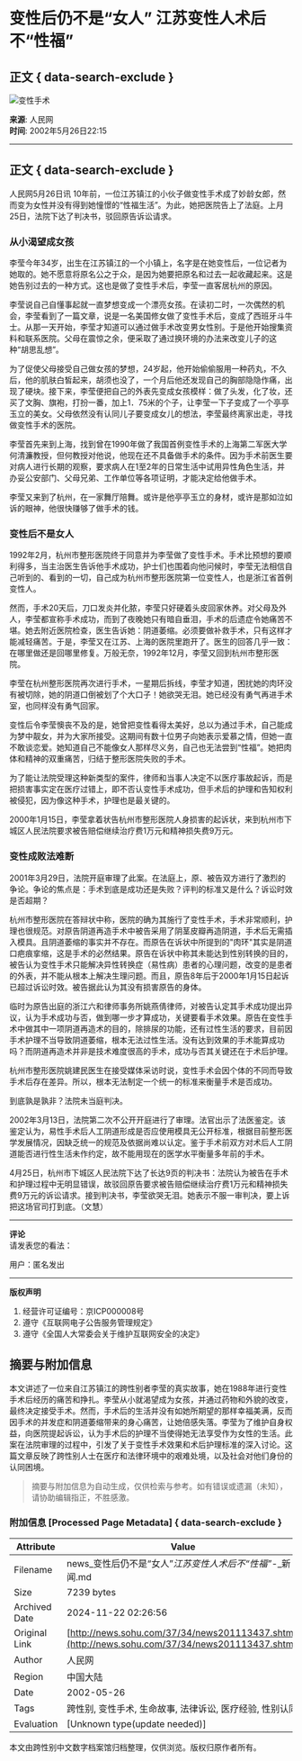 # 变性后仍不是“女人” 江苏变性人术后不“性福”

## 正文 { data-search-exclude }


![变性手术](https://photo.sohu.com/37/72/Img147497237.gif)

**来源**: 人民网  
**时间**: 2002年5月26日22:15  

---

## 正文 { data-search-exclude }

人民网5月26日讯 10年前，一位江苏镇江的小伙子做变性手术成了妙龄女郎，然而变为女性并没有得到她憧憬的“性福生活”。为此，她把医院告上了法庭。上月25日，法院下达了判决书，驳回原告诉讼请求。

### 从小渴望成女孩

李莹今年34岁，出生在江苏镇江的一个小镇上，名字是在她变性后，一位记者为她取的。她不愿意将原名公之于众，是因为她要把原名和过去一起收藏起来。这是她告别过去的一种方式。这也是做了变性手术后，李莹一直客居杭州的原因。

李莹说自己自懂事起就一直梦想变成一个漂亮女孩。在读初二时，一次偶然的机会，李莹看到了一篇文章，说是一名美国修女做了变性手术后，变成了西班牙斗牛士。从那一天开始，李莹才知道可以通过做手术改变男女性别。于是他开始搜集资料和联系医院。父母在震惊之余，便采取了通过换环境的办法来改变儿子的这种“胡思乱想”。

为了促使父母接受自己做女孩的梦想，24岁起，他开始偷偷服用一种药丸，不久后，他的肌肤白皙起来，胡须也没了，一个月后他还发现自己的胸部隐隐作痛，出现了硬块。接下来，李莹便把自己的外表先变成女孩模样：做了头发，化了妆，还买了文胸、旗袍，打扮一番，加上1．75米的个子，让李莹一下子变成了一个亭亭玉立的美女。父母依然没有认同儿子要变成女儿的想法，李莹最终离家出走，寻找做变性手术的医院。

李莹首先来到上海，找到曾在1990年做了我国首例变性手术的上海第二军医大学何清濂教授，但何教授对他说，他现在还不具备做手术的条件。因为手术前医生要对病人进行长期的观察，要求病人在1至2年的日常生活中试用异性角色生活，并办妥公安部门、父母兄弟、工作单位等各项证明，才能决定给他做手术。

李莹又来到了杭州，在一家舞厅陪舞。或许是他亭亭玉立的身材，或许是那如泣如诉的眼神，他很快赚够了做手术的钱。

### 变性后不是女人

1992年2月，杭州市整形医院终于同意并为李莹做了变性手术。手术比预想的要顺利得多，当主治医生告诉他手术成功，护士们也围着向他问候时，李莹无法相信自己听到的、看到的一切，自己成为杭州市整形医院第一位变性人，也是浙江省首例变性人。

然而，手术20天后，刀口发炎并化脓，李莹只好硬着头皮回家休养。对父母及外人，李莹都宣称手术成功，而到了夜晚她只有暗自垂泪，手术的后遗症令她痛苦不堪。她去附近医院检查，医生告诉她：阴道萎缩。必须要做补救手术，只有这样才能减轻痛苦。于是，李莹又在江苏、上海的医院里跑开了。医生的回答几乎一致：在哪里做还是回哪里修复。万般无奈，1992年12月，李莹又回到杭州市整形医院。

李莹在杭州整形医院再次进行手术，一星期后拆线，李莹才知道，困扰她的肉环没有被切除，她的阴道口倒被划了个大口子！她欲哭无泪。她已经没有勇气再进手术室，也同样没有勇气回家。

变性后令李莹懊丧不及的是，她曾把变性看得太美好，总以为通过手术，自己能成为梦中靓女，并为大家所接受。这期间有数十位男子向她表示爱慕之情，但她一直不敢谈恋爱。她知道自己不能像女人那样尽义务，自己也无法尝到“性福”。她把肉体和精神的双重痛苦，归结于整形医院失败的手术。

为了能让法院受理这种新类型的案件，律师和当事人决定不以医疗事故起诉，而是把损害事实定在医疗过错上，即不否认变性手术成功，但手术后的护理和告知权利被侵犯，因为像这种手术，护理也是最关键的。

2000年1月15日，李莹拿着状告杭州市整形医院人身损害的起诉状，来到杭州市下城区人民法院要求被告赔偿继续治疗费1万元和精神损失费9万元。

### 变性成败法难断

2001年3月29日，法院开庭审理了此案。在法庭上，原、被告双方进行了激烈的争论。争论的焦点是：手术到底是成功还是失败？评判的标准又是什么？诉讼时效是否超期？

杭州市整形医院在答辩状中称，医院的确为其施行了变性手术，手术非常顺利，护理也很规范。对原告阴道再造手术中被告采用了阴茎皮瓣再造阴道，手术后无需插入模具。且阴道萎缩的事实并不存在。而原告在诉状中所提到的"肉环"其实是阴道口疤痕挛缩，这是手术的必然结果。原告在诉状中称其未能达到性别转换的目的，被告认为变性手术只能解决异性转换症（易性病）患者的心理问题，改变的是患者的外表，并不能从根本上解决生理问题。而且，原告8年后于2000年1月15日起诉已超过诉讼时效。被告据此认为其没有损害原告的身体。

临时为原告出庭的浙江六和律师事务所姚燕倩律师，对被告认定其手术成功提出异议，认为手术成功与否，做到哪一步才算成功，关键要看手术效果。原告在变性手术中做其中一项阴道再造术的目的，除排尿的功能，还有过性生活的要求，目前因手术护理不当导致阴道萎缩，根本无法过性生活。没有达到效果的手术能算成功吗？而阴道再造术并非是技术难度很高的手术，成功与否其关键还在于术后护理。

杭州市整形医院姚建民医生在接受媒体采访时说，变性手术会因个体的不同而导致手术后存在差异。所以，根本无法制定一个统一的标准来衡量手术是否成功。

到底孰是孰非？法院未当庭判决。

2002年3月13日，法院第二次不公开开庭进行了审理。法官出示了法医鉴定。该鉴定认为，易性手术后人工阴道形成是否应使用模具无公开标准，根据目前整形医学发展情况，因缺乏统一的规范及依据尚难以认定。鉴于手术前双方对术后人工阴道能否进行性生活未作约定，故不能用现在的医学水平衡量多年前的手术。

4月25日，杭州市下城区人民法院下达了长达9页的判决书：法院认为被告在手术和护理过程中无明显错误，故驳回原告要求被告赔偿继续治疗费1万元和精神损失费9万元的诉讼请求。接到判决书，李莹欲哭无泪。她表示不服一审判决，要上诉把这场官司打到底。（文慧）

---

**评论**  
请发表您的看法：

用户：匿名发出

---

**版权声明**  
1. 经营许可证编号：京ICP000008号  
2. 遵守《互联网电子公告服务管理规定》  
3. 遵守《全国人大常委会关于维护互联网安全的决定》

## 摘要与附加信息

<!-- tcd_abstract -->
本文讲述了一位来自江苏镇江的跨性别者李莹的真实故事，她在1988年进行变性手术后经历的痛苦和挣扎。李莹从小就渴望成为女孩，并通过药物和外貌的改变，最终决定接受手术。然而，手术后的生活并没有如她所期望的那样幸福美满，反而因手术的并发症和阴道萎缩带来的身心痛苦，让她倍感失落。李莹为了维护自身权益，向医院提起诉讼，认为手术后的护理不当使得她无法享受作为女性的生活。此案在法院审理的过程中，引发了关于变性手术效果和术后护理标准的深入讨论。这篇文章反映了跨性别人士在医疗和法律环境中的艰难处境，以及社会对他们身份的认同困境。
<!-- tcd_abstract_end -->

> 摘要与附加信息为自动生成，仅供检索与参考。如有错误或遗漏（未知），请协助编辑指正，不胜感激。

### 附加信息 [Processed Page Metadata] { data-search-exclude }

| Attribute       | Value                                  |
|-----------------|----------------------------------------|
| Filename        | news_变性后仍不是“女人”_江苏变性人术后不“性福”_-_新闻.md                             |
| Size            | 7239 bytes                           |
| Archived Date   | 2024-11-22 02:26:56                             |
| Original Link   | [http://news.sohu.com/37/34/news201113437.shtml](http://news.sohu.com/37/34/news201113437.shtml)                       |
| Author          | 人民网                               |
| Region          | 中国大陆                               |
| Date            | 2002-05-26                                 |
| Tags            | 跨性别, 变性手术, 生命故事, 法律诉讼, 医疗经验, 性别认同                                 |
| Evaluation            | [Unknown type(update needed)]                                 |
<!-- tcd_table_end -->

本文由跨性别中文数字档案馆归档整理，仅供浏览。版权归原作者所有。
